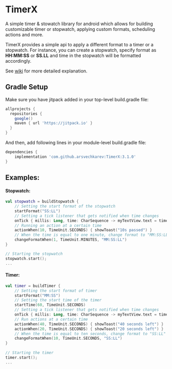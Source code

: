 # TimerX
A simple timer & stowatch library for android which allows for building customizable timer or stopwatch, applying custom formats, scheduling actions and more.

TimerX provides a simple api to apply a different format to a timer or a stopwatch. For instance, you can create a stopwatch, specify format as **HH:MM:SS** or **SS.LL** and time in the stopwatch will be formatted accordingly. 

See [wiki](https://github.com/arsvechkarev/TimerX/wiki/Format-syntax) for more detailed explanation.

## Gradle Setup
Make sure you have jitpack added in your top-level build.gradle file:
```groovy
allprojects {
  repositories {
    google()
    maven { url 'https://jitpack.io' }
  }
}
```


And then, add following lines in your module-level build.gradle file:
```groovy
dependencies {
    implementation 'com.github.arsvechkarev:TimerX:3.1.0'
}
```


## Examples:
#### Stopwatch:
```kotlin
val stopwatch = buildStopwatch { 
    // Setting the start format of the stopwatch
    startFormat("SS:LL")
    // Setting a tick listener that gets notified when time changes
    onTick { millis: Long, time: CharSequence -> myTextView.text = time }
    // Running an action at a certain time
    actionWhen(10, TimeUnit.SECONDS) { showToast("10s passed") }
    // When the time is equal to one minute, change format to "MM:SS:LL"
    changeFormatWhen(1, TimeUnit.MINUTES, "MM:SS:LL")
}

// Starting the stopwatch
stopwatch.start();
...
```

#### Timer:
```kotlin
val timer = buildTimer {
    // Setting the start format of timer
    startFormat("MM:SS")
    // Setting the start time of the timer
    startTime(60, TimeUnit.SECONDS)
    // Setting a tick listener that gets notified when time changes
    onTick { millis: Long, time: CharSequence -> myTextView.text = time }
    // Run actions at a certain time
    actionWhen(40, TimeUnit.SECONDS) { showToast("40 seconds left") }
    actionWhen(20, TimeUnit.SECONDS) { showToast("20 seconds left") }
    // When the time is equal to ten seconds, change format to "SS:LL"
    changeFormatWhen(10, TimeUnit.SECONDS, "SS:LL")
}
    
// Starting the timer
timer.start();
...
```

